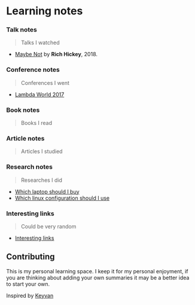 # Learning notes

### Talk notes
> Talks I watched

* [Maybe Not](talks/maybe-not.md) by **Rich Hickey**, 2018.


### Conference notes
> Conferences I went
* [Lambda World 2017](conferences/Lambda_World_2017)


### Book notes
> Books I read


### Article notes
> Articles I studied


### Research notes
> Researches I did
* [Which laptop should I buy](researches/2019-06-Which_laptop_should_I_buy.md)
* [Which linux configuration should I use](researches/2019-06-Which_linux_configuration_should_I_use.md)

### Interesting links
> Could be very random
* [Interesting links](interesting-links/interesting-links.md)

## Contributing

This is my personal learning space. I keep it for my personal enjoyment, if you are thinking about adding your own
summaries it may be a better idea to start your own.

Inspired by [Keyvan](https://github.com/keyvanakbary/learning-notes)
